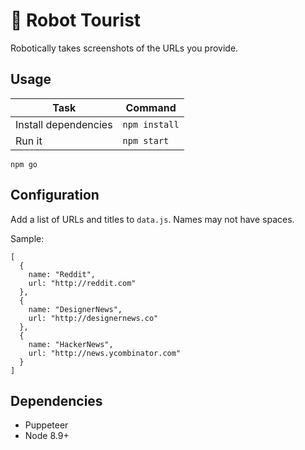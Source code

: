 # 🤖 Robot Tourist

Robotically takes screenshots of the URLs you provide.

## Usage

| Task                 | Command       |
| -------------------- | ------------- |
| Install dependencies | `npm install` |
| Run it               | `npm start`   |

```
npm go
```

## Configuration

Add a list of URLs and titles to `data.js`. Names may not have spaces.

Sample:

```
[
  {
    name: "Reddit",
    url: "http://reddit.com"
  },
  {
    name: "DesignerNews",
    url: "http://designernews.co"
  },
  {
    name: "HackerNews",
    url: "http://news.ycombinator.com"
  }
]
```

## Dependencies

* Puppeteer
* Node 8.9+
